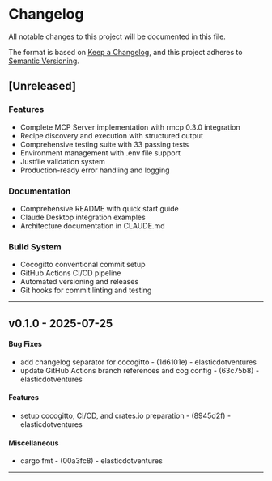 # Changelog

All notable changes to this project will be documented in this file.

The format is based on [Keep a Changelog](https://keepachangelog.com/en/1.0.0/),
and this project adheres to [Semantic Versioning](https://semver.org/spec/v2.0.0.html).

## [Unreleased]

### Features

- Complete MCP Server implementation with rmcp 0.3.0 integration
- Recipe discovery and execution with structured output 
- Comprehensive testing suite with 33 passing tests
- Environment management with .env file support
- Justfile validation system
- Production-ready error handling and logging

### Documentation

- Comprehensive README with quick start guide
- Claude Desktop integration examples
- Architecture documentation in CLAUDE.md

### Build System

- Cocogitto conventional commit setup
- GitHub Actions CI/CD pipeline
- Automated versioning and releases
- Git hooks for commit linting and testing

- - -
## v0.1.0 - 2025-07-25
#### Bug Fixes
- add changelog separator for cocogitto - (1d6101e) - elasticdotventures
- update GitHub Actions branch references and cog config - (63c75b8) - elasticdotventures
#### Features
- setup cocogitto, CI/CD, and crates.io preparation - (8945d2f) - elasticdotventures
#### Miscellaneous
- cargo fmt - (00a3fc8) - elasticdotventures

- - -

